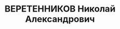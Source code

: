 ---
title: ВЕРЕТЕННИКОВ Николай Александрович
description: 'Род. в 1907, ст. Кавказкая, русский, обр.: среднее, б/п. Проживал: г.
  Туапсе. Диспетчер

  Приговор: ВК ВС СССР, 17.12.1937 – ВМН. Расстрелян 17.12.1937.

  Реабилитирован Верховным судом СССР 11.02.1958'
---